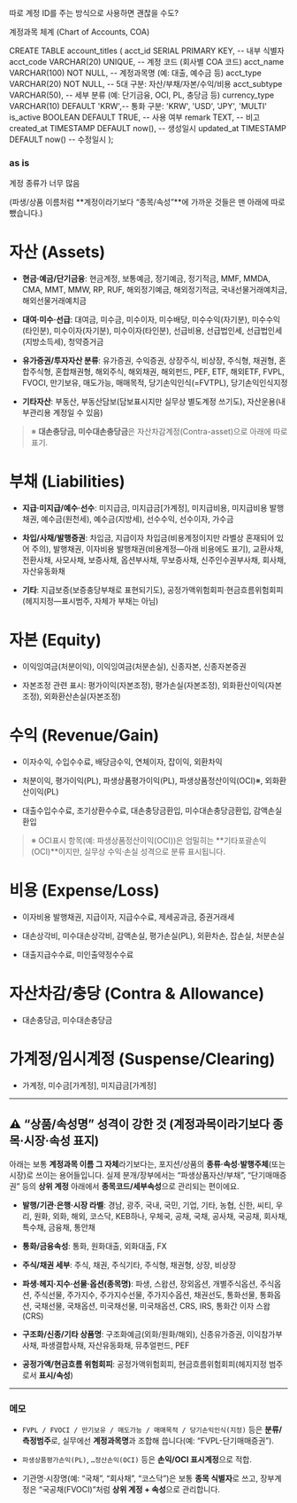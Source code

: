 따로 계정 ID를 주는 방식으로 사용하면 괜찮을 수도?

계정과목 체계 (Chart of Accounts, COA)


CREATE TABLE account_titles (
    acct_id        SERIAL PRIMARY KEY,       -- 내부 식별자
    acct_code      VARCHAR(20) UNIQUE,       -- 계정 코드 (회사별 COA 코드)
    acct_name      VARCHAR(100) NOT NULL,    -- 계정과목명 (예: 대출, 예수금 등)
    acct_type      VARCHAR(20) NOT NULL,     -- 5대 구분: 자산/부채/자본/수익/비용
    acct_subtype   VARCHAR(50),              -- 세부 분류 (예: 단기금융, OCI, PL, 충당금 등)
    currency_type  VARCHAR(10) DEFAULT 'KRW',-- 통화 구분: 'KRW', 'USD', 'JPY', 'MULTI'
    is_active      BOOLEAN DEFAULT TRUE,     -- 사용 여부
    remark         TEXT,                     -- 비고
    created_at     TIMESTAMP DEFAULT now(),  -- 생성일시
    updated_at     TIMESTAMP DEFAULT now()   -- 수정일시
);


### as is
계정 종류가 너무 많음

(파생/상품 이름처럼 **계정이라기보다 “종목/속성”**에 가까운 것들은 맨 아래에 따로 뺐습니다.)

# 자산 (Assets)

- **현금·예금/단기금융**: 현금계정, 보통예금, 정기예금, 정기적금, MMF, MMDA, CMA, MMT, MMW, RP, RUF, 해외정기예금, 해외정기적금, 국내선물거래예치금, 해외선물거래예치금
    
- **대여·미수·선급**: 대여금, 미수금, 미수이자, 미수배당, 미수수익(자기분), 미수수익(타인분), 미수이자(자기분), 미수이자(타인분), 선급비용, 선급법인세, 선급법인세(지방소득세), 청약증거금
    
- **유가증권/투자자산 분류**: 유가증권, 수익증권, 상장주식, 비상장, 주식형, 채권형, 혼합주식형, 혼합채권형, 해외주식, 해외채권, 해외펀드, PEF, ETF, 해외ETF, FVPL, FVOCI, 만기보유, 매도가능, 매매목적, 당기손익인식(=FVTPL), 당기손익인식지정
    
- **기타자산**: 부동산, 부동산담보(담보표시지만 실무상 별도계정 쓰기도), 자산운용(내부관리용 계정일 수 있음)
    

> ※ **대손충당금, 미수대손충당금**은 자산차감계정(Contra-asset)으로 아래에 따로 표기.

# 부채 (Liabilities)

- **지급·미지급/예수·선수**: 미지급금, 미지급금[가계정], 미지급비용, 미지급비용 발행채권, 예수금(원천세), 예수금(지방세), 선수수익, 선수이자, 가수금
    
- **차입/사채/발행증권**: 차입금, 지급이자 차입금(비용계정이지만 라벨상 혼재되어 있어 주의), 발행채권, 이자비용 발행채권(비용계정—아래 비용에도 표기), 교환사채, 전환사채, 사모사채, 보증사채, 옵션부사채, 무보증사채, 신주인수권부사채, 회사채, 자산유동화채
    
- **기타**: 지급보증(보증충당부채로 표현되기도), 공정가액위험회피·현금흐름위험회피(헤지지정—표시범주, 자체가 부채는 아님)
    

# 자본 (Equity)

- 이익잉여금(처분이익), 이익잉여금(처분손실), 신종자본, 신종자본증권
    
- 자본조정 관련 표시: 평가이익(자본조정), 평가손실(자본조정), 외화환산이익(자본조정), 외화환산손실(자본조정)
    

# 수익 (Revenue/Gain)

- 이자수익, 수입수수료, 배당금수익, 연체이자, 잡이익, 외환차익
    
- 처분이익, 평가이익(PL), 파생상품평가이익(PL), 파생상품정산이익(OCI)※, 외화환산이익(PL)
    
- 대출수입수수료, 조기상환수수료, 대손충당금환입, 미수대손충당금환입, 감액손실환입
    

> ※ OCI표시 항목(예: 파생상품정산이익(OCI))은 엄밀히는 **기타포괄손익(OCI)**이지만, 실무상 수익·손실 성격으로 분류 표시됩니다.

# 비용 (Expense/Loss)

- 이자비용 발행채권, 지급이자, 지급수수료, 제세공과금, 증권거래세
    
- 대손상각비, 미수대손상각비, 감액손실, 평가손실(PL), 외환차손, 잡손실, 처분손실
    
- 대출지급수수료, 미인출약정수수료
    

# 자산차감/충당 (Contra & Allowance)

- 대손충당금, 미수대손충당금
    

# 가계정/임시계정 (Suspense/Clearing)

- 가계정, 미수금[가계정], 미지급금[가계정]
    

---

## ⚠️ “상품/속성명” 성격이 강한 것 (계정과목이라기보다 종목·시장·속성 표지)

아래는 보통 **계정과목 이름 그 자체**라기보다는, 포지션/상품의 **종류·속성·발행주체**(또는 시장)로 쓰이는 용어들입니다. 실제 분개/장부에서는 “파생상품자산/부채”, “단기매매증권” 등의 **상위 계정** 아래에서 **종목코드/세부속성**으로 관리되는 편이에요.

- **발행/기관·은행·시장 라벨**: 경남, 광주, 국내, 국민, 기업, 기타, 농협, 신한, 씨티, 우리, 원화, 외화, 해외, 코스닥, KEB하나, 우체국, 공채, 국채, 공사채, 국공채, 회사채, 특수채, 금융채, 통안채
    
- **통화/금융속성**: 통화, 원화대출, 외화대출, FX
    
- **주식/채권 세부**: 주식, 채권, 주식기타, 주식형, 채권형, 상장, 비상장
    
- **파생·헤지·지수·선물·옵션(종목명)**: 파생, 스왑션, 장외옵션, 개별주식옵션, 주식옵션, 주식선물, 주가지수, 주가지수선물, 주가지수옵션, 채권선도, 통화선물, 통화옵션, 국채선물, 국채옵션, 미국채선물, 미국채옵션, CRS, IRS, 통화간 이자 스왑(CRS)
    
- **구조화/신종/기타 상품명**: 구조화예금(외화/원화/해외), 신종유가증권, 이익참가부사채, 파생결합사채, 자산유동화채, 뮤추얼펀드, PEF
    
- **공정가액/현금흐름 위험회피**: 공정가액위험회피, 현금흐름위험회피(헤지지정 범주로서 **표시/속성**)
    

---

### 메모

- `FVPL / FVOCI / 만기보유 / 매도가능 / 매매목적 / 당기손익인식(지정)` 등은 **분류/측정범주**로, 실무에선 **계정과목명**과 조합해 씁니다(예: “FVPL-단기매매증권”).
    
- `파생상품평가손익(PL)`, `…정산손익(OCI)` 등은 **손익/OCI 표시계정**으로 적합.
    
- 기관명·시장명(예: “국채”, “회사채”, “코스닥”)은 보통 **종목 식별자**로 쓰고, 장부계정은 “국공채(FVOCI)”처럼 **상위 계정 + 속성**으로 관리합니다.
